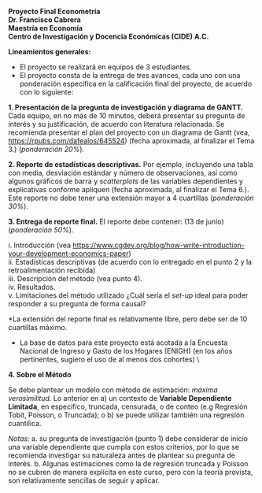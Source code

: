 **Proyecto Final Econometría** \
**Dr. Francisco Cabrera** \
**Maestría en Economía** \
**Centro de Investigación y Docencia Económicas (CIDE) A.C.** 


**Lineamientos generales:**
-	El proyecto se realizará en equipos de 3 estudiantes.
-	El proyecto consta de la entrega de tres avances, cada uno con una ponderación específica en la calificación final del proyecto, de acuerdo con lo siguiente:

**1.	Presentación de la pregunta de investigación y diagrama de GANTT.** Cada equipo, en no más de 10 minutos, deberá presentar su pregunta de interés y su justificación, de acuerdo con literatura relacionada. Se recomienda presentar el plan del proyecto con un diagrama de Gantt (vea, https://rpubs.com/dafealos/645524) (fecha aproximada, al finalizar el Tema 3.) (*ponderación 20%*).

**2.	Reporte de estadísticas descriptivas.** Por ejemplo, incluyendo una tabla con media, desviación estándar y número de observaciones, así como algunos gráficos de barra y *scatterplots* de las variables dependientes y explicativas conforme apliquen (fecha aproximada, al finalizar el Tema 6.). Este reporte no debe tener una extensión mayor a 4 cuartillas (*ponderación 30%*).

**3.	Entrega de reporte final.** El reporte debe contener: (13 de junio) (*ponderación 50%*). 

i.	Introducción (vea https://www.cgdev.org/blog/how-write-introduction-your-development-economics-paper) \
ii.	Estadísticas descriptivas (de acuerdo con lo entregado en el punto 2 y la retroalimentación recibida) \
iii.	Descripción del método (vea punto 4). \
iv.	Resultados. \
v.	Limitaciones del método utilizado ¿Cuál sería el *set-up* ideal para poder responder a su pregunta de forma causal?

*La extensión del reporte final es relativamente libre, pero debe ser de 10 cuartillas máximo.  

-	La base de datos para este proyecto está acotada a la Encuesta Nacional de Ingreso y Gasto de los Hogares (ENIGH) (en los años pertinentes, sugiero el uso de al menos dos cohortes) \

**4. Sobre el Método**

Se debe plantear un modelo con método de estimación: *máxima verosimilitud.* Lo anterior en a) un contexto de **Variable Dependiente Limitada**, en específico, truncada, censurada, o de conteo (e.g Regresión Tobit, Poisson, o Truncada); o b) se puede utilizar también una regresión cuantílica. 

*Notas:* 
a. su pregunta de investigación (punto 1) debe considerar de inicio una variable dependiente que cumpla con estos criterios, por lo que se recomienda investigar su naturaleza antes de plantear su pregunta de interés. 
b. Algunas estimaciones como la de regresión truncada y Poisson no se cubren de manera explícita en este curso, pero con la teoría provista, son relativamente sencillas de seguir y aplicar.

